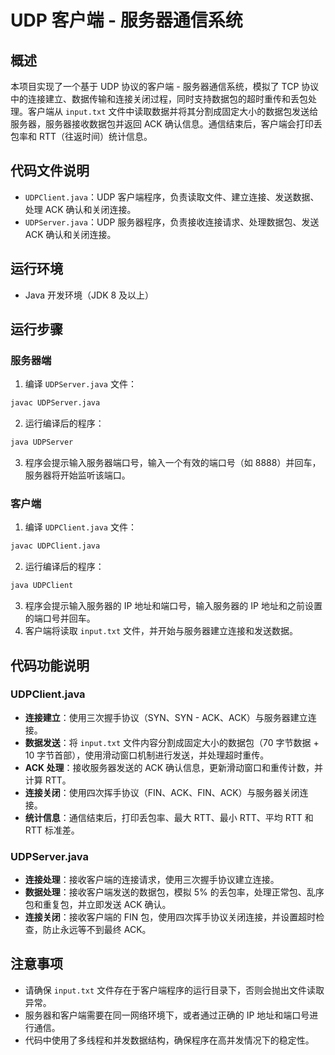 # UDP 客户端 - 服务器通信系统

## 概述
本项目实现了一个基于 UDP 协议的客户端 - 服务器通信系统，模拟了 TCP 协议中的连接建立、数据传输和连接关闭过程，同时支持数据包的超时重传和丢包处理。客户端从 `input.txt` 文件中读取数据并将其分割成固定大小的数据包发送给服务器，服务器接收数据包并返回 ACK 确认信息。通信结束后，客户端会打印丢包率和 RTT（往返时间）统计信息。

## 代码文件说明
- `UDPClient.java`：UDP 客户端程序，负责读取文件、建立连接、发送数据、处理 ACK 确认和关闭连接。
- `UDPServer.java`：UDP 服务器程序，负责接收连接请求、处理数据包、发送 ACK 确认和关闭连接。

## 运行环境
- Java 开发环境（JDK 8 及以上）

## 运行步骤

### 服务器端
1. 编译 `UDPServer.java` 文件：
```bash
javac UDPServer.java
```
2. 运行编译后的程序：
```bash
java UDPServer
```
3. 程序会提示输入服务器端口号，输入一个有效的端口号（如 8888）并回车，服务器将开始监听该端口。

### 客户端
1. 编译 `UDPClient.java` 文件：
```bash
javac UDPClient.java
```
2. 运行编译后的程序：
```bash
java UDPClient
```
3. 程序会提示输入服务器的 IP 地址和端口号，输入服务器的 IP 地址和之前设置的端口号并回车。
4. 客户端将读取 `input.txt` 文件，并开始与服务器建立连接和发送数据。

## 代码功能说明

### UDPClient.java
- **连接建立**：使用三次握手协议（SYN、SYN - ACK、ACK）与服务器建立连接。
- **数据发送**：将 `input.txt` 文件内容分割成固定大小的数据包（70 字节数据 + 10 字节首部），使用滑动窗口机制进行发送，并处理超时重传。
- **ACK 处理**：接收服务器发送的 ACK 确认信息，更新滑动窗口和重传计数，并计算 RTT。
- **连接关闭**：使用四次挥手协议（FIN、ACK、FIN、ACK）与服务器关闭连接。
- **统计信息**：通信结束后，打印丢包率、最大 RTT、最小 RTT、平均 RTT 和 RTT 标准差。

### UDPServer.java
- **连接处理**：接收客户端的连接请求，使用三次握手协议建立连接。
- **数据处理**：接收客户端发送的数据包，模拟 5% 的丢包率，处理正常包、乱序包和重复包，并立即发送 ACK 确认。
- **连接关闭**：接收客户端的 FIN 包，使用四次挥手协议关闭连接，并设置超时检查，防止永远等不到最终 ACK。

## 注意事项
- 请确保 `input.txt` 文件存在于客户端程序的运行目录下，否则会抛出文件读取异常。
- 服务器和客户端需要在同一网络环境下，或者通过正确的 IP 地址和端口号进行通信。
- 代码中使用了多线程和并发数据结构，确保程序在高并发情况下的稳定性。
